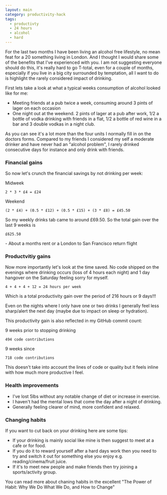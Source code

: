 ```yaml
---
layout: main
category: productivity-hack
tags:
  - productivty
  - 24 hours
  - alcohol
  - hard
---
```


For the last two months I have been living an alcohol free lifestyle, no mean
feat for a 20 something living in London. And I thought I would share some
of the benefits that I've experienced with you. I am not suggesting everyone
should do this, it's really hard to go T-total, even for a couple of months, especially
if you live in a big city surrounded by temptation, all I want to do is highlight
the rarely considered impact of drinking.

First lets take a look at what a typical weeks consumption of alcohol looked like for me:

- Meeting friends at a pub twice a week, consuming around 3 pints of lager on each occasion
- One night out at the weekend. 2 pints of lager at a pub after work, 1/2 a bottle of vodka drinking with friends in a flat, 1/2 a bottle of red wine in a bar and 3 double vodkas in a night club.

As you can see it's a lot more than the four units I normally fill in on the
doctors forms. Compared to my friends I considered my self a moderate drinker and
have never had an "alcohol problem", I rarely drinked consecutive days for instance
and only drink with friends.

### Financial gains

So now let's crunch the financial savings by not drinking per week:

Midweek

```
2 * 3 * £4 = £24
```

Weekend

```
(2 * £4) + (0.5 * £12) + (0.5 * £15) + (3 * £8) = £45.50
```

So my weekly drinks tab came to around £69.50. So the total gain over the last
9 weeks is

```
£625.50
```
\- About a months rent or a London to San Francisco return flight

### Productvitiy gains

Now more importantly let's look at the time saved. No code shipped on the evenings
where drinking occurs (loss of 4 hours each night) and 1 day hangover on the Saturday
feeling sorry for myself.

```
4 + 4 + 4 + 12 = 24 hours per week
```

Which is a total productivity gain over the period of 216 hours or 9 days!!!

Even on the nights where I only have one or two drinks I generally feel less
sharp/alert the next day (maybe due to impact on sleep or hydration).

This productivity gain is also reflected in my GitHub commit count:

9 weeks prior to stopping drinking

```
494 code contributions
```

9 weeks since

```
718 code contributions
```

This doesn't take into account the lines of code or quality but it feels inline
with how much more productive I feel.

### Health improvements

- I've lost 5lbs without any notable change of diet or increase in exercise.
- I haven't had the mental lows that come the day after a night of drinking.
- Generally feeling clearer of mind, more confident and relaxed.

### Changing habits

If you want to cut back on your drinking here are some tips:

- If your drinking is mainly social like mine is then suggest to meet at a cafe or for food.
- If you do it to reward yourself after a hard days work then you need to try and switch it out for something else you enjoy e.g. reading/cinema/fruit juice.
- If it's to meet new people and make friends then try joining a sports/activity group.

You can read more about chaning habits in the excellent "The Power of Habit: Why We Do What We Do, and How to Change"
